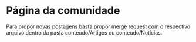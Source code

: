 # Página da comunidade

Para propor novas postagens basta propor merge request com o respectivo arquivo dentro da pasta conteudo/Artigos ou conteudo/Notícias.
